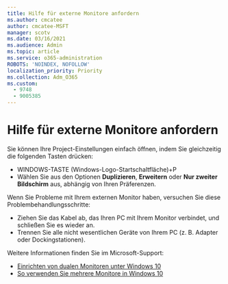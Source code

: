 ```yaml
---
title: Hilfe für externe Monitore anfordern
ms.author: cmcatee
author: cmcatee-MSFT
manager: scotv
ms.date: 03/16/2021
ms.audience: Admin
ms.topic: article
ms.service: o365-administration
ROBOTS: 'NOINDEX, NOFOLLOW'
localization_priority: Priority
ms.collection: Adm_O365
ms.custom:
  - 9748
  - 9005385
---
```


# <a name="get-help-with-external-monitors"></a>Hilfe für externe Monitore anfordern

Sie können Ihre Project-Einstellungen einfach öffnen, indem Sie gleichzeitig die folgenden Tasten drücken:

- WINDOWS-TASTE (Windows-Logo-Startschaltfläche)+P
- Wählen Sie aus den Optionen **Duplizieren**, **Erweitern** oder **Nur zweiter Bildschirm** aus, abhängig von Ihren Präferenzen.

Wenn Sie Probleme mit Ihrem externen Monitor haben, versuchen Sie diese Problembehandlungsschritte:

- Ziehen Sie das Kabel ab, das Ihren PC mit Ihrem Monitor verbindet, und schließen Sie es wieder an.
- Trennen Sie alle nicht wesentlichen Geräte von Ihrem PC (z. B. Adapter oder Dockingstationen).

Weitere Informationen finden Sie im Microsoft-Support:

- [Einrichten von dualen Monitoren unter Windows 10](https://support.microsoft.com/windows/set-up-dual-monitors-on-windows-10-3d5c15dc-cc63-d850-aeb6-b41778147554)
- [So verwenden Sie mehrere Monitore in Windows 10](https://support.microsoft.com/windows/how-to-use-multiple-monitors-in-windows-10-329c6962-5a4d-b481-7baa-bec9671f728a)

